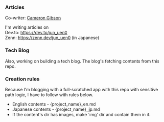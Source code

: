 ### Articles
Co-writer: [Cameron Gibson](https://github.com/cgcamcam)

I'm writing articles on   
Dev.to: https://dev.to/jun_uen0   
Zenn: https://zenn.dev/jun_uen0 (in Japanese)

### Tech Blog
Also, working on building a tech blog.
The blog's fetching contents from this repo.

### Creation rules
Because I'm blogging with a full-scratched app with this repo with sensitive path logic, I have to follow with rules below.
- English contents - {project_name}_en.md
- Japanese contents - {project_name}_jp.md
- If the content's dir has images, make 'img' dir and contain them in it.